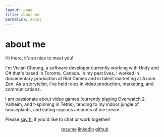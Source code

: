 ```yaml
---
layout: page
title: about me
permalink: about
---
```

# about me

Hi there, it’s so nice to meet you! 

I'm Vivian Cheung, a software developer currently working with Unity and C# that's based in Toronto, Canada. In my past lives, I worked in documentary production at Riot Games and in talent marketing at Axiom Zen. As a storyteller, I've held roles in video production, marketing, and communications. 

I am passionate about video games (currently playing Overwatch 2, Valheim, and t-spinning in Tetris), tending to my indoor jungle of houseplants, and eating copious amounts of ice cream.  
  
Please <a href="mailto:{{ site.email | encode_email }}">say hi</a> if you'd like to chat or work together!

<p align="center">
<a href="{{ site.url }}/assets/viviancheung_resume.pdf">resume</a>
<a href="https://www.linkedin.com/in/{{ site.linkedin_username }}">linkedin</a>
<a href="https://github.com/{{ site.github_username }}">github</a>
